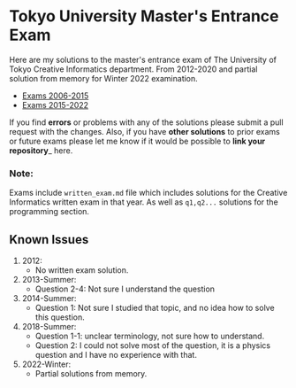 # Tokyo University Master's Entrance Exam
Here are my solutions to the master's entrance exam of The University of Tokyo Creative Informatics department. From 2012-2020 and partial solution from memory for Winter 2022 examination.

- [Exams 2006-2015](https://web.archive.org/web/20150810163137/http://www.i.u-tokyo.ac.jp:80/edu/course/ci/admission.shtml)
- [Exams 2015-2022](https://www.i.u-tokyo.ac.jp/edu/course/ci/admission.shtml)

If you find **errors** or problems with any of the solutions please submit a pull request with the changes.
Also, if you have **other solutions** to prior exams or future exams please let me know if it would be possible to __link your repository___ here.

### Note:
Exams include `written_exam.md` file which includes solutions for the Creative Informatics written exam in that year. As well as `q1,q2...` solutions for the programming section.

## Known Issues
1. 2012:
    - No written exam solution.
2. 2013-Summer:
    - Question 2-4: Not sure I understand the question
3. 2014-Summer:
    - Question 1: Not sure I studied that topic, and no idea how to solve this question.
4. 2018-Summer:
    - Question 1-1: unclear terminology, not sure how to understand.
    - Question 2: I could not solve most of the question, it is a physics question and I have no experience with that.
5. 2022-Winter:
    - Partial solutions from memory.
